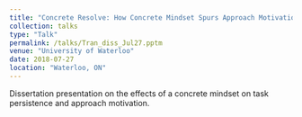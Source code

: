 ```yaml
---
title: "Concrete Resolve: How Concrete Mindset Spurs Approach Motivation and Improves Task Persistence and Performance for Behaviourally Inhibited People"
collection: talks
type: "Talk"
permalink: /talks/Tran_diss_Jul27.pptm
venue: "University of Waterloo"
date: 2018-07-27
location: "Waterloo, ON"
---
```


Dissertation presentation on the effects of a concrete mindset on task persistence and approach motivation.

